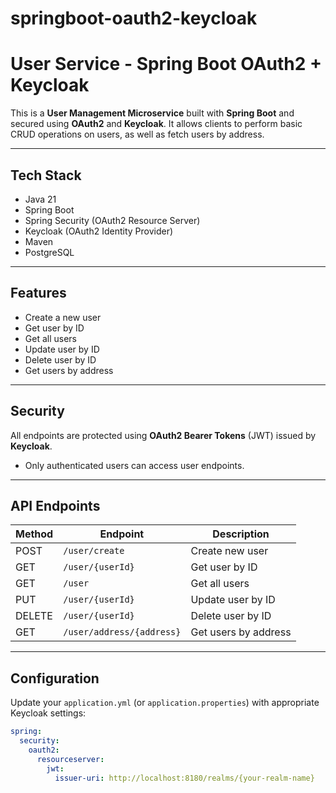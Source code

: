 # springboot-oauth2-keycloak
# User Service - Spring Boot OAuth2 + Keycloak

This is a **User Management Microservice** built with **Spring Boot** and secured using **OAuth2** and **Keycloak**. It allows clients to perform basic CRUD operations on users, as well as fetch users by address.

---

## Tech Stack

- Java 21
- Spring Boot
- Spring Security (OAuth2 Resource Server)
- Keycloak (OAuth2 Identity Provider)
- Maven 
- PostgreSQL

---

##  Features

- Create a new user
- Get user by ID
- Get all users
- Update user by ID
- Delete user by ID
- Get users by address

---

## Security

All endpoints are protected using **OAuth2 Bearer Tokens** (JWT) issued by **Keycloak**.

- Only authenticated users can access user endpoints.

---

##  API Endpoints

| Method | Endpoint                  | Description           | 
|--------|-------------------------- |-----------------------|
| POST   | `/user/create`            | Create new user       | 
| GET    | `/user/{userId}`          | Get user by ID        |
| GET    | `/user`                   | Get all users         | 
| PUT    | `/user/{userId}`          | Update user by ID     | 
| DELETE | `/user/{userId}`          | Delete user by ID     | 
| GET    | `/user/address/{address}` | Get users by address  | 

---

## Configuration

Update your `application.yml` (or `application.properties`) with appropriate Keycloak settings:

```yaml
spring:
  security:
    oauth2:
      resourceserver:
        jwt:
          issuer-uri: http://localhost:8180/realms/{your-realm-name}
